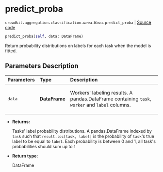 # predict_proba
`crowdkit.aggregation.classification.wawa.Wawa.predict_proba` | [Source code](https://github.com/Toloka/crowd-kit/blob/v1.1.0.rc4/crowdkit/aggregation/classification/wawa.py#L85)

```python
predict_proba(self, data: DataFrame)
```

Return probability distributions on labels for each task when the model is fitted.

## Parameters Description

| Parameters | Type | Description |
| :----------| :----| :-----------|
`data`|**DataFrame**|<p>Workers&#x27; labeling results. A pandas.DataFrame containing `task`, `worker` and `label` columns.</p>

* **Returns:**

  Tasks' label probability distributions.
A pandas.DataFrame indexed by `task` such that `result.loc[task, label]`
is the probability of `task`'s true label to be equal to `label`. Each
probability is between 0 and 1, all task's probabilities should sum up to 1

* **Return type:**

  DataFrame
